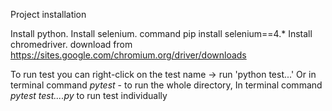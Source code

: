 Project installation

Install python.
Install selenium. command pip install selenium==4.*
Install chromedriver. download from https://sites.google.com/chromium.org/driver/downloads

To run test you can right-click on the test name -> run 'python test...'
Or in terminal command _pytest_ - to run the whole directory,
In terminal command _pytest test....py_ to run test individually
